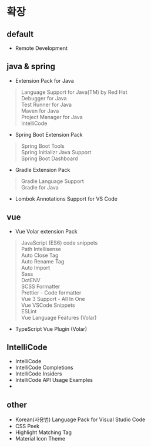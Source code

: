 # 확장
## default
- Remote Development

## java & spring
- Extension Pack for Java
> Language Support for Java(TM) by Red Hat  
> Debugger for Java  
> Test Runner for Java  
> Maven for Java  
> Project Manager for Java  
> IntelliCode  

- Spring Boot Extension Pack
> Spring Boot Tools  
> Spring Initializr Java Support  
> Spring Boot Dashboard  

- Gradle Extension Pack
> Gradle Language Support  
> Gradle for Java  

- Lombok Annotations Support for VS Code

## vue
- Vue Volar extension Pack
> JavaScript (ES6) code snippets  
> Path Intellisense  
> Auto Close Tag  
> Auto Rename Tag  
> Auto Import  
> Sass  
> DotENV  
> SCSS Formatter  
> Prettier - Code formatter  
> Vue 3 Support - All In One  
> Vue VSCode Snippets  
> ESLint  
> Vue Language Features (Volar)

- TypeScript Vue Plugin (Volar)

## IntelliCode
- IntelliCode
- IntelliCode Completions
- IntelliCode Insiders
- IntelliCode API Usage Examples
- 
## other
- Korean(사용법) Language Pack for Visual Studio Code
- CSS Peek
- Highlight Matching Tag
- Material Icon Theme
